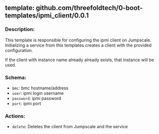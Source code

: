 ## template: github.com/threefoldtech/0-boot-templates/ipmi_client/0.0.1

### Description:

This template is responsible for configuring the ipmi client on Jumpscale. Initializing a service from this templates creates a client with the provided configuration.

If the client with instance name already already exists, that instance will be used.

### Schema:

- `bmc`: bmc hostname/address
- `user`: ipmi login username
- `password`: ipmi password
- `port`: ipmi port

### Actions:

- `delete`: Deletes the client from Jumpscale and the service

